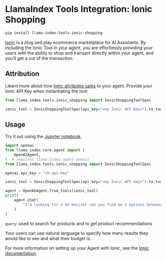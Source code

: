 # LlamaIndex Tools Integration: Ionic Shopping

```bash
pip install llama-index-tools-ionic-shopping
```

[Ionic](https://ioniccommerce.com) is a plug and play ecommerce marketplace for AI Assistants.
By including the Ionic Tool in your agent, you are effortlessly providing your users with the ability
to shop and transact directly within your agent, and you’ll get a cut of the transaction.

## Attribution

Llearn more about how [Ionic attributes sales](https://docs.ioniccommerce.com/guides/attribution)
to your agent. Provide your Ionic API Key when instantiating the tool:

```python
from llama_index.tools.ionic_shopping import IonicShoppingToolSpec

ionic_tool = IonicShoppingToolSpec(api_key="<my Ionic API Key>").to_tool_list()
```

## Usage

Try it out using the [Jupyter notebook](https://github.com/run-llama/llama_index/blob/main/llama-index-integrations/tools/llama-index-tools-ionic-shopping/examples/ionic_shopping.ipynb).

```python
import openai
from llama_index.core.agent import (
    OpenAIAgent,
)  # requires llama-index-agent-openai
from llama_index.tools.ionic_shopping import IonicShoppingToolSpec

openai.api_key = "sk-api-key"

ionic_tool = IonicShoppingToolSpec(api_key="<my Ionic API Key>").to_tool_list()

agent = OpenAIAgent.from_tools(ionic_tool)
print(
    agent.chat(
        "I'm looking for a 5k monitor can you find me 3 options between $600 and $1000"
    )
)
```

`query`: used to search for products and to get product recommendations

Your users can use natural language to specify how many results they would like to see
and what their budget is.

For more information on setting up your Agent with Ionic, see the [Ionic documentation](https://docs.ioniccommerce.com).
